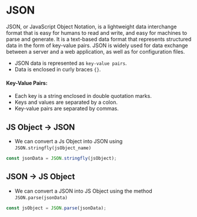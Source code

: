 # JSON


JSON, or JavaScript Object Notation, is a lightweight data interchange format that is easy for humans to read and write, and easy for machines to parse and generate. It is a text-based data format that represents structured data in the form of key-value pairs. JSON is widely used for data exchange between a server and a web application, as well as for configuration files.

- JSON data is represented as `key-value pairs`.
- Data is enclosed in curly braces `{}`.

#### Key-Value Pairs:

- Each key is a string enclosed in double quotation marks.
- Keys and values are separated by a colon.
- Key-value pairs are separated by commas.

## JS Object -> JSON
- We can convert a Js Object into JSON using `JSON.stringfly(jsObject_name)`
```javascript
const jsonData = JSON.stringfly(jsObject);
```

## JSON -> JS Object
- We can convert a JSON into JS Object using the method `JSON.parse(jsonData)`
```javascript
const jsObject = JSON.parse(jsonData);
```
